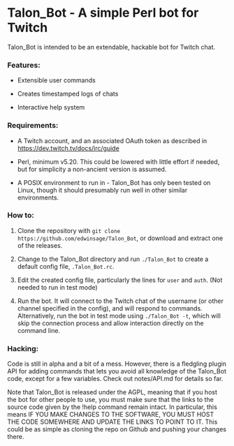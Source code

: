 # Talon_Bot - A simple Perl bot for Twitch

Talon_Bot is intended to be an extendable, hackable bot for Twitch chat.


### Features:

* Extensible user commands

* Creates timestamped logs of chats

* Interactive help system


### Requirements:

* A Twitch account, and an associated OAuth token as described in
  https://dev.twitch.tv/docs/irc/guide

* Perl, minimum v5.20.  This could be lowered with little effort if needed,
  but for simplicity a non-ancient version is assumed.

* A POSIX environment to run in - Talon_Bot has only been tested on Linux,
  though it should presumably run well in other similar environments.


### How to:

1. Clone the repository with `git clone https://github.com/edwinsage/Talon_Bot`,
   or download and extract one of the releases.

1. Change to the Talon_Bot directory and run `./Talon_Bot` to create a default
   config file, `.Talon_Bot.rc`.

1. Edit the created config file, particularly the lines for `user` and `auth`.
   (Not needed to run in test mode)

1. Run the bot.  It will connect to the Twitch chat of the username (or other
   channel specified in the config), and will respond to commands.
   Alternatively, run the bot in test mode using `./Talon_Bot -t`, which will
   skip the connection process and allow interaction directly on the command
   line.


### Hacking:

Code is still in alpha and a bit of a mess.  However, there is a
fledgling plugin API for adding commands that lets you avoid all
knowledge of the Talon_Bot code, except for a few variables.  Check out
notes/API.md for details so far.

Note that Talon_Bot is released under the AGPL, meaning that if you host the bot
for other people to use, you must make sure that the links to the source code
given by the !help command remain intact.  In particular, this means IF YOU MAKE
CHANGES TO THE SOFTWARE, YOU MUST HOST THE CODE SOMEWHERE AND UPDATE THE LINKS
TO POINT TO IT.  This could be as simple as cloning the repo on Github and
pushing your changes there.
